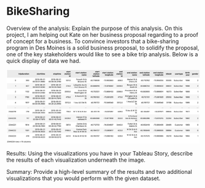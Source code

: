 # BikeSharing
Overview of the analysis: Explain the purpose of this analysis.
On this project, I am helping out Kate on her business proposal regarding to a proof of concept for a business. To convince investors that a bike-sharing program in Des Moines is a solid business proposal, to solidify the proposal, one of the key stakeholders would like to see a bike trip analysis. Below is a quick display of data we had.

![dataframe.png](images/dataframe.png)

Results: Using the visualizations you have in your Tableau Story, describe the results of each visualization underneath the image.


Summary: Provide a high-level summary of the results and two additional visualizations that you would perform with the given dataset.